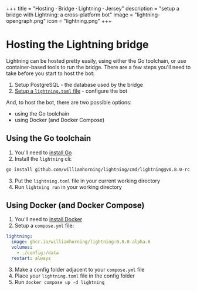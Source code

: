 +++
title = "Hosting · Bridge · Lightning · Jersey"
description = "setup a bridge with Lightning: a cross-platform bot"
image = "lightning-opengraph.png"
icon = "lightning.png"
+++

# Hosting the Lightning bridge

Lightning can be hosted pretty easily, using either the Go toolchain, or use
container-based tools to run the bridge. There are a few steps you'll need to
take before you start to host the bot:

1. Setup PostgreSQL - the database used by the bridge
2. [Setup a `lightning.toml` file](./configuring) - configure the bot

And, to host the bot, there are two possible options:

- using the Go toolchain
- using Docker (and Docker Compose)

## Using the Go toolchain

1. You'll need to [install Go](https://go.dev/doc/install)
2. Install the `lightning` cli:

```sh
go install github.com/williamhorning/lightning/cmd/lightning@v0.8.0-rc.2
```

3. Put the `lightning.toml` file in your current working directory
4. Run `lightning run` in your working directory

## Using Docker (and Docker Compose)

1. You'll need to [install Docker](https://docs.docker.com/get-docker/)
2. Setup a `compose.yml` file:

```yml
lightning:
  image: ghcr.io/williamhorning/lightning:0.8.0-alpha.6
  volumes:
    - ./config:/data
  restart: always
```

3. Make a config folder adjacent to your `compose.yml` file
4. Place your `lightning.toml` file in the config folder
5. Run `docker compose up -d lightning`
